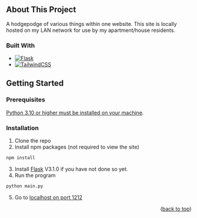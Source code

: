 ## About This Project
A hodgepodge of various things within one website. This site is locally hosted on my LAN network for use by my apartment/house residents.

### Built With
* [![Flask][flask.com]][Flask-url]
* [![TailwindCSS][tailwindcss.com]][Tailwind-url]

## Getting Started

### Prerequisites
[Python 3.10 or higher must be installed on your machine](https://realpython.com/installing-python/).

### Installation
1. Clone the repo
2. Install npm packages (not required to view the site)
```sh
npm install
```
3. Install [Flask](flask.com) V3.1.0 if you have not done so yet.
4. Run the program
```sh
python main.py
```
5. Go to [localhost on port 1212](http://localhost:1212)

<!-- MARKDOWN LINKS AND IMAGES -->
[flask.com]: https://img.shields.io/badge/FLask-F7DF1E?style=flat&logo=flask&logoColor=black
[Flask-url]: https://flask.palletsprojects.com/
[tailwindcss.com]: https://img.shields.io/badge/tailwindcss-0F172A?&logo=tailwindcss
[Tailwind-url]: http://tailwindcss.com/

<p align="right">(<a href="#readme-top">back to top</a>)</p>